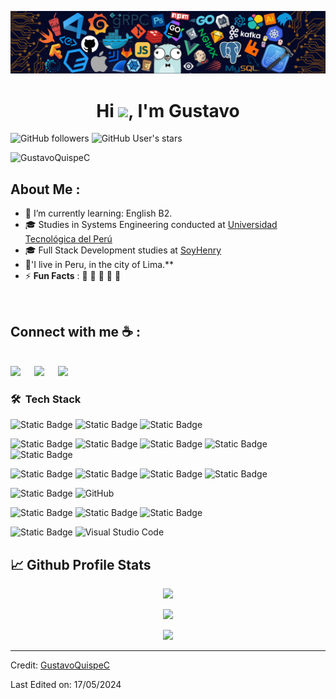 ![Github Banner](https://github.com/Jaydeep-Yadav/Jaydeep-Yadav/blob/main/banner.png)

<h1 align="center">Hi <img src="https://media.giphy.com/media/hvRJCLFzcasrR4ia7z/giphy.gif" width="35">, I'm Gustavo </h1>

![GitHub followers](https://img.shields.io/github/followers/GustavoQuispeC?style=social&logoColor=%23204ECF)
![GitHub User's stars](https://img.shields.io/github/stars/GustavoQuispeC?logoColor=%23204ECF)
<p align="left"> <img src="https://komarev.com/ghpvc/?username=GustavoQuispeC" alt="GustavoQuispeC" /> </p>

## About Me :

- 🌱 I’m currently learning: English B2.
- 🎓 Studies in Systems Engineering conducted at [Universidad Tecnológica del Perú](https://www.utp.edu.pe)
- 🎓 Full Stack Development studies at [SoyHenry](http:/www.soyhenry.com/)
- 🏡'I live in Peru, in the city of Lima.**
- ⚡ **Fun Facts** : 🍕 🏉 🏏 🎥 🚞

<br>

## Connect with me ☕ :

<br>
<a target="_blank" href="https://www.linkedin.com/in/gustavoquispe"><img src="https://img.shields.io/badge/-LinkedIn-0077B5?style=for-the-badge&logo=Linkedin&logoColor=white"></img></a>
&emsp;
<a target="_blank" href="mailto:gusstavocta@gmail.com"
><img src="https://img.shields.io/badge/-Gmail-D14836?style=for-the-badge&logo=Gmail&logoColor=white"></img></a>
&emsp;
<a href="https://discord.com/usuarios/gusstavo3932">
  <img src="https://img.shields.io/badge/Discord-7289DA?style=for-the-badge&logo=discord&logoColor=white"/>
</a>

<br>

### 🛠 &nbsp;Tech Stack
![Static Badge](https://img.shields.io/badge/JavaScript-yellow?style=flat-square&logo=JavaScript&labelColor=black)
![Static Badge](https://img.shields.io/badge/C%23-%23512BD4?style=flat-square&logo=csharp&labelColor=black)
![Static Badge](https://img.shields.io/badge/TypeScript-%233178C6?style=flat-square&logo=typescript&labelColor=black)


![Static Badge](https://img.shields.io/badge/React-%23008ECF?style=flat-square&logo=React&labelColor=black)
![Static Badge](https://img.shields.io/badge/Blazor-%23512BD4?style=flat-square&logo=blazor&labelColor=black)
![Static Badge](https://img.shields.io/badge/.NET-%23512BD4?style=flat-square&logo=dotnet&labelColor=black)
![Static Badge](https://img.shields.io/badge/Express-%23000000?style=flat-square&logo=express&labelColor=black)
![Static Badge](https://img.shields.io/badge/Next.js-%23000000?style=flat-square&logo=nextdotjs&labelColor=black)

![Static Badge](https://img.shields.io/badge/Tailwind%20CSS-%2306B6D4?style=flat-square&logo=tailwindcss&labelColor=black)
![Static Badge](https://img.shields.io/badge/Boostrap-%237952B3?style=flat-square&logo=Bootstrap&labelColor=black)
![Static Badge](https://img.shields.io/badge/HTML5-%23E34F26?style=flat-square&logo=html5&labelColor=black)
![Static Badge](https://img.shields.io/badge/CSS3-%231572B6?style=flat-square&logo=css3&labelColor=black)

![Static Badge](https://img.shields.io/badge/Git-%23F05032?style=flat-square&logo=git&labelColor=black)
![GitHub](https://img.shields.io/badge/-GitHub-05122A?style=flat&logo=github)&nbsp;

![Static Badge](https://img.shields.io/badge/Ms%20SQL%20Server-%23CC2927?style=flat-square&logo=microsoftsqlserver&labelColor=black)
![Static Badge](https://img.shields.io/badge/PostgreSQL-%234169E1?style=flat-square&logo=postgresql&labelColor=black)
![Static Badge](https://img.shields.io/badge/MongoDB-%2347A248?style=flat-square&logo=mongodb&labelColor=black)

![Static Badge](https://img.shields.io/badge/Visual%20Studio-%235C2D91?style=flat-square&logo=visualstudio&labelColor=black)
![Visual Studio Code](https://img.shields.io/badge/-Visual%20Studio%20Code-05122A?style=flat&logo=visual-studio-code&logoColor=007ACC)&nbsp;

## 📈 Github Profile Stats
<p align="center"><img src="https://github-readme-stats.vercel.app/api/top-langs/?username=GustavoQuispeC&layout=compact&hide=TSQL&theme=chartreuse-dark"></p>
<p align="center" ><img src="https://github-readme-stats.vercel.app/api?username=GustavoQuispeC&count_private=true&show_icons=true&&theme=chartreuse-dark&include_all_commits=true" width="400"></p> 
<p align="center" ><img src="https://github-readme-streak-stats.herokuapp.com?user=GustavoQuispeC&theme=chartreuse-dark"></p>

------

 Credit: [GustavoQuispeC](https://github.com/GustavoQuispeC)

Last Edited on: 17/05/2024


